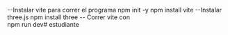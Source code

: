 --Instalar vite para correr el programa
npm init -y
npm install vite
--Instalar three.js
npm install three
-- Correr vite con  
npm run dev#   e s t u d i a n t e  
 